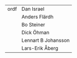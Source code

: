 |||
|-|-|
|ordf|Dan Israel|
||Anders Flärdh|
||Bo Steiner| 
||Dick Öhman|
||Lennart B Johansson|
||Lars-Erik Åberg|
